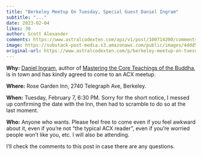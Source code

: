 ```yaml
---
title: "Berkeley Meetup On Tuesday, Special Guest Daniel Ingram"
subtitle: "..."
date: 2023-02-04
likes: 30
author: Scott Alexander
comments: https://www.astralcodexten.com/api/v1/post/100714200/comments?&all_comments=true
image: https://substack-post-media.s3.amazonaws.com/public/images/4ddd5c51-26ce-4d92-98cb-d71a0e584283_1024x676.jpeg
original-url: https://www.astralcodexten.com/p/berkeley-meetup-on-tuesday-special
---
```

**Why:** [Daniel Ingram](https://www.integrateddaniel.info/), author of [Mastering the Core Teachings of the Buddha](https://slatestarcodex.com/2017/09/18/book-review-mastering-the-core-teachings-of-the-buddha/), is in town and has kindly agreed to come to an ACX meetup.

**Where:** Rose Garden Inn, 2740 Telegraph Ave, Berkeley.

**When:** Tuesday, February 7, 6:30 PM. Sorry for the short notice, I messed up confirming the date with the Inn, then had to scramble to do so at the last moment.

**Who:** Anyone who wants. Please feel free to come even if you feel awkward about it, even if you’re not “the typical ACX reader”, even if you’re worried people won’t like you, etc. I will also be attending.

I’ll check the comments to this post in case there are any questions.
